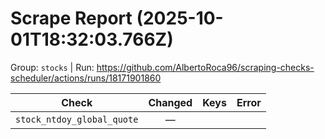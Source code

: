 # Scrape Report (2025-10-01T18:32:03.766Z)

Group: `stocks`  |  Run: https://github.com/AlbertoRoca96/scraping-checks-scheduler/actions/runs/18171901860

| Check | Changed | Keys | Error |
|---|:---:|:--|:--|
| `stock_ntdoy_global_quote` | — |  |  |
